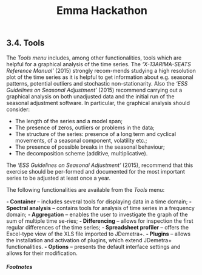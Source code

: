 ﻿---
layout: left-menu
title: Emma Hackathon
order: 1
---

## 3.4. Tools

The *Tools menu* includes, among other functionalities, tools which are helpful for a graphical analysis of the time series. The *‘X-13ARIMA-SEATS Reference Manual’* (2015) strongly recom-mends studying a high resolution plot of the time series as it is helpful to get information about e.g. seasonal patterns, potential outliers and stochastic non-stationarity. Also the *‘ESS Guidelines on Seasonal Adjustment’* (2015) recommend carrying out a graphical analysis on both unadjusted data and the initial run of the seasonal adjustment software. In particular, the graphical analysis should consider: 

- The length of the series and a model span;  
- The presence of zeros, outliers or problems in the data;  
- The structure of the series: presence of a long term and cyclical movements, of a seasonal component, volatility etc.;  
- The presence of possible breaks in the seasonal behaviour;  
- The decomposition scheme (additive, multiplicative).

The *‘ESS Guidelines on Seasonal Adjustment’* (2015), recommend that this exercise should be per-formed and documented for the most important series to be adjusted at least once a year.

The following functionalities are available from the *Tools* menu:

**- Container** – includes several tools for displaying data in a time domain;
**- Spectral analysis** – contains tools for analysis of time series in a frequency domain;
**- Aggregation** – enables the user to investigate the graph of the sum of multiple time se-ries;
**- Differencing** – allows for inspection the first regular differences of the time series;
**- Spreadsheet profiler** – offers the Excel-type view of the XLS file imported to JDemetra+.
**- Plugins** – allows the installation and activation of plugins, which extend JDemetra+ functionalities.
**- Options** – presents the default interface settings and allows for their modification.


##### Footnotes

[^65]: The disturbance filter of Koopman is nearly as fast as the Burman’s solution. However, it does not provide the standard deviations of the estimates. 


 


